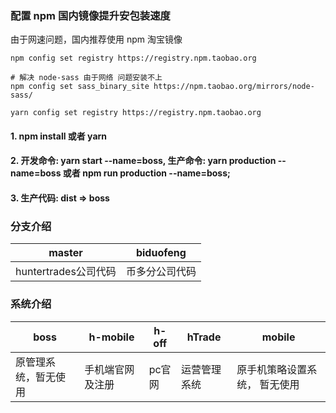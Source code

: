 ### 配置 npm 国内镜像提升安包装速度

由于网速问题，国内推荐使用 npm 淘宝镜像

```shell
npm config set registry https://registry.npm.taobao.org

# 解决 node-sass 由于网络 问题安装不上
npm config set sass_binary_site https://npm.taobao.org/mirrors/node-sass/

yarn config set registry https://registry.npm.taobao.org
```

#### 1. npm install 或者 yarn

#### 2. 开发命令: yarn start --name=boss, 生产命令: yarn production --name=boss 或者 npm run production --name=boss;

#### 3. 生产代码: dist => boss



### 分支介绍

|     master          |     biduofeng    |
|      ---            |           ---    |
| huntertrades公司代码 |  币多分公司代码   |





### 系统介绍

|     boss             |     h-mobile         |  h-off     |      hTrade        |    mobile                 |
|      ---             |           ---        |     ---    |    ---             |    ---                    |
|原管理系统，暂无使用     |  手机端官网及注册      |  pc官网     |   运营管理系统        |  原手机策略设置系统， 暂无使用 |

